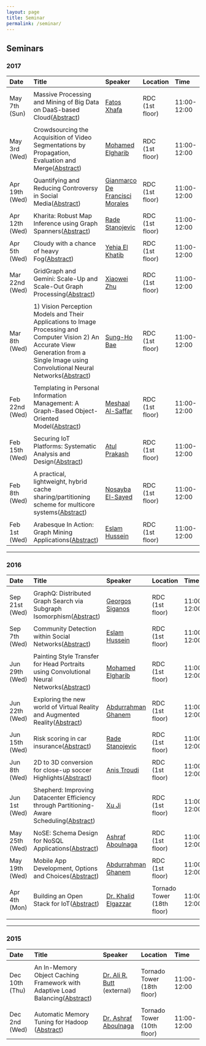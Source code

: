 ```yaml
---
layout: page
title: Seminar
permalink: /seminar/
---
```

## Seminars

### 2017

| Date				| Title 												| Speaker				| Location		| Time		|
|:------------------|:------------------------------------------------------|:----------------------|:--------------|:----------|
||||||
|May 7th (Sun)		|Massive Processing and Mining of Big Data on DaaS-based Cloud([Abstract](/seminars/BigDataDaaS/))|[Fatos Xhafa]()|RDC (1st floor)|11:00-12:00|
||||||
|May 3rd (Wed)		|Crowdsourcing the Acquisition of Video Segmentations by Propagation, Evaluation and Merge([Abstract](/seminars/CrowdsourcingElgharib/))|[Mohamed Elgharib]()|RDC (1st floor)|11:00-12:00|
||||||
|Apr 19th (Wed)		|Quantifying and Reducing Controversy in Social Media([Abstract](/seminars/Controversy/))|[Gianmarco De Francisci Morales]()|RDC (1st floor)|11:00-12:00|
||||||
|Apr 12th (Wed)		|Kharita: Robust Map Inference using Graph Spanners([Abstract](/seminars/Kharita/))|[Rade Stanojevic]()|RDC (1st floor)|11:00-12:00|
||||||
|Apr 5th (Wed)		|Cloudy with a chance of heavy Fog([Abstract](/seminars/FogComputing/))|[Yehia El Khatib]()|RDC (1st floor)|11:00-12:00|
||||||
|Mar 22nd (Wed)		|GridGraph and Gemini: Scale-Up and Scale-Out Graph Processing([Abstract](/seminars/GridGraph_Gemini/))|[Xiaowei Zhu]()|RDC (1st floor)|11:00-12:00|
||||||
|Mar 8th (Wed)		|1) Vision Perception Models and Their Applications to Image Processing and Computer Vision 2) An Accurate View Generation from a Single Image using Convolutional Neural Networks([Abstract](/seminars/SungHoBae/))|[Sung-Ho Bae]()|RDC (1st floor)|11:00-12:00|
||||||
|Feb 22nd (Wed)		|Templating in Personal Information Management: A Graph-Based Object-Oriented Model([Abstract](/seminars/Templating/))|[Meshaal Al-Saffar]()|RDC (1st floor)|11:00-12:00|
||||||
|Feb 15th (Wed)		|Securing IoT Platforms: Systematic Analysis and Design([Abstract](/seminars/SecuringIoTPlatforms/))|[Atul Prakash]()|RDC (1st floor)|11:00-12:00|
||||||
|Feb 8th (Wed)		|A practical, lightweight, hybrid cache sharing/partitioning scheme for multicore systems([Abstract](/seminars/CashePartitioning/))|[Nosayba El-Sayed]()|RDC (1st floor)|11:00-12:00|
||||||
|Feb 1st (Wed)		|Arabesque In Action: Graph Mining Applications([Abstract](/seminars/ArabesqueInAction/))|[Eslam Hussein]()|RDC (1st floor)|11:00-12:00|

-----------------------------------------

### 2016

| Date				| Title 												| Speaker				| Location		| Time		|
|:------------------|:------------------------------------------------------|:----------------------|:--------------|:----------|
||||||
|Sep 21st (Wed)		|GraphQ: Distributed Graph Search via Subgraph Isomorphism([Abstract](/seminars/GraphQ/))|[Georgos Siganos]()|RDC (1st floor)|11:00-12:00|
||||||
|Sep 7th (Wed)		|Community Detection within Social Networks([Abstract](/seminars/community-detection/))|[Eslam Hussein]()|RDC (1st floor)|11:00-12:00|
||||||
|Jun 29th (Wed)		|Painting Style Transfer for Head Portraits using Convolutional Neural Networks([Abstract](/seminars/painting-style-transfer/))|[Mohamed Elgharib]()|RDC (1st floor)|11:00-12:00|
||||||
|Jun 22th (Wed)		|Exploring the new world of Virtual Reality and Augmented Reality([Abstract](/seminars/exploring-virtual-reality/))|[Abdurrahman Ghanem]()|RDC (1st floor)|11:00-12:00|
||||||
|Jun 15th (Wed)		|Risk scoring in car insurance([Abstract](/seminars/risk-scoring/))|[Rade Stanojevic]()|RDC (1st floor)|11:00-12:00|
||||||
|Jun 8th (Wed)		|2D to 3D conversion for close-up soccer Highlights([Abstract](/seminars/2d-to-3d-soccer/))|[Anis Troudi]()|RDC (1st floor)|11:00-12:00|
||||||
|Jun 1st (Wed)		|Shepherd: Improving Datacenter Efficiency through Partitioning-Aware Scheduling([Abstract](/seminars/shepherd-cat))|[Xu Ji]()|RDC (1st floor)|11:00-12:00|
||||||
|May 25th (Wed)		|NoSE: Schema Design for NoSQL Applications([Abstract](/seminars/schema-design/))|[Ashraf Aboulnaga]()|RDC (1st floor)|11:00-12:00|
||||||
|May 19th (Wed)		|Mobile App Development, Options and Choices([Abstract](/seminars/mobile-app-development/))|[Abdurrahman Ghanem](/team/aghanem/)|RDC (1st floor)|11:00-12:00|
||||||
|Apr 4th (Mon)		|Building an Open Stack for IoT([Abstract](/seminars/iot-abstract))|[Dr. Khalid Elgazzar](/seminars/iot-abstract)|Tornado Tower (18th floor)|11:00-12:00|
||||||

-----------------------------------------

### 2015

| Date				| Title 												| Speaker				| Location		| Time		|
|:------------------|:------------------------------------------------------|:----------------------|:--------------|:----------|
||||||
|Dec 10th (Thu) 	|An In-Memory Object Caching Framework with Adaptive Load Balancing([Abstract](/seminars/inmemory-object-caching-abstract))|[Dr. Ali R. Butt](http://people.cs.vt.edu/butta/) (external)|Tornado Tower (18th floor)|11:00-12:00|
||||||
|Dec 2nd (Wed)		|Automatic Memory Tuning for Hadoop ([Abstract]())|[Dr. Ashraf Aboulnaga]()|Tornado Tower (10th floor)|11:00-12:00|
